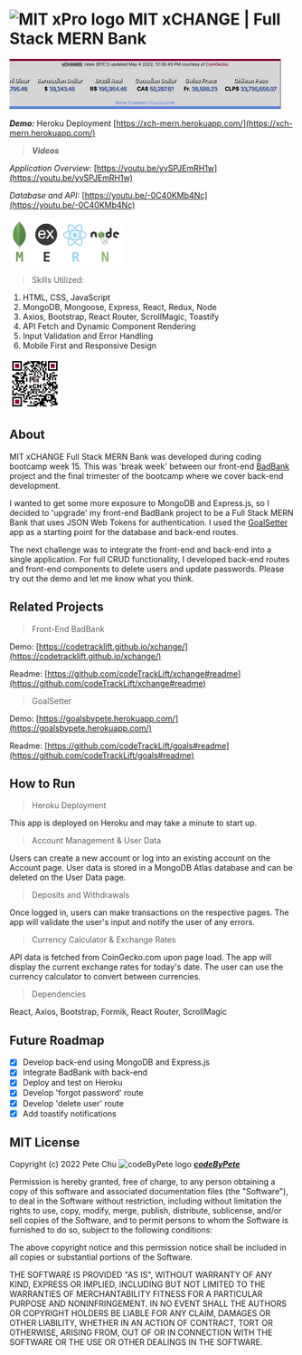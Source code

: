 # <img src='./frontend/public/favicon.ico' alt='MIT xPro logo' width='30'> **MIT xCHANGE** | Full Stack MERN Bank

<img src='./frontend/src/images/giphyStockTicker.gif' alt='MIT xCHANGE custom JavaScript stock ticker animated gif'>

 ***Demo:*** Heroku Deployment [https://xch-mern.herokuapp.com/](https://xch-mern.herokuapp.com/)
 
 >***Videos***

 *Application Overview:* [https://youtu.be/yvSPJEmRH1w](https://youtu.be/yvSPJEmRH1w)

 *Database and API:* [https://youtu.be/-0C40KMb4Nc](https://youtu.be/-0C40KMb4Nc)

<img src='./frontend/src/images/mernStackTrans.png' alt='MongoDB, Express.js, React.js, Node.js MERN Stack' width='200'>
 

 > Skills Utilized:
 <ol>
    <li>HTML, CSS, JavaScript</li>
    <li>MongoDB, Mongoose, Express, React, Redux, Node</li>
    <li>Axios, Bootstrap, React Router, ScrollMagic, Toastify</li>
    <li>API Fetch and Dynamic Component Rendering</li>
    <li>Input Validation and Error Handling</li>
    <li>Mobile First and Responsive Design</li>
 </ol>

 <img src='./frontend/src/images/qr-xchmern.png' alt='MIT xCHANGE MERN Bank QR code' width='90'> 

## About

MIT xCHANGE Full Stack MERN Bank was developed during coding bootcamp week 15. This was 'break week' between our front-end [BadBank](https://codetracklift.github.io/xchange/) project and the final trimester of the bootcamp where we cover back-end development.

I wanted to get some more exposure to MongoDB and Express.js, so I decided to 'upgrade' my front-end BadBank project to be a Full Stack MERN Bank that uses JSON Web Tokens for authentication.  I used the [GoalSetter](https://goalsbypete.herokuapp.com/) app as a starting point for the database and  back-end routes.

The next challenge was to integrate the front-end and back-end into a single application.  For full CRUD functionality, I  developed back-end routes and front-end components to delete users and update passwords.  Please try out the demo and let me know what you think.

## Related Projects

> Front-End BadBank

Demo: [https://codetracklift.github.io/xchange/](https://codetracklift.github.io/xchange/)

Readme: [https://github.com/codeTrackLift/xchange#readme](https://github.com/codeTrackLift/xchange#readme)

> GoalSetter

Demo: [https://goalsbypete.herokuapp.com/](https://goalsbypete.herokuapp.com/)

Readme: [https://github.com/codeTrackLift/goals#readme](https://github.com/codeTrackLift/goals#readme)

## How to Run

> Heroku Deployment

This app is deployed on Heroku and may take a minute to start up.

> Account Management & User Data

Users can create a new account or log into an existing account on the Account page. User data is stored in a MongoDB Atlas database and can be deleted on the User Data page.

> Deposits and Withdrawals

Once logged in, users can make transactions on the respective pages. The app will validate the user's input and notify the user of any errors.

> Currency Calculator & Exchange Rates

API data is fetched from CoinGecko.com upon page load. The app will display the current exchange rates for today's date. The user can use the currency calculator to convert between currencies.

> Dependencies

React, Axios, Bootstrap, Formik, React Router, ScrollMagic

## Future Roadmap

- [x] Develop back-end using MongoDB and Express.js
- [x] Integrate BadBank with back-end
- [x] Deploy and test on Heroku
- [x] Develop 'forgot password' route
- [x] Develop 'delete user' route
- [x] Add toastify notifications

## MIT License

Copyright (c) 2022 Pete Chu <img src='https://codetracklift.github.io/codeTrackLift/logos/giphyPharma2Code.gif' alt='codeByPete logo' width='25'> ***[codeByPete](https://www.codebypete.com/)***

Permission is hereby granted, free of charge, to any person obtaining a copy of this software and associated documentation files (the "Software"), to deal in the Software without restriction, including without limitation the rights to use, copy, modify, merge, publish, distribute, sublicense, and/or sell copies of the Software, and to permit persons to whom the Software is furnished to do so, subject to the following conditions:

The above copyright notice and this permission notice shall be included in all copies or substantial portions of the Software.

THE SOFTWARE IS PROVIDED "AS IS", WITHOUT WARRANTY OF ANY KIND, EXPRESS OR IMPLIED, INCLUDING BUT NOT LIMITED TO THE WARRANTIES OF MERCHANTABILITY FITNESS FOR A PARTICULAR PURPOSE AND NONINFRINGEMENT. IN NO EVENT SHALL THE AUTHORS OR COPYRIGHT HOLDERS BE LIABLE FOR ANY CLAIM, DAMAGES OR OTHER LIABILITY, WHETHER IN AN ACTION OF CONTRACT, TORT OR OTHERWISE, ARISING FROM, OUT OF OR IN CONNECTION WITH THE SOFTWARE OR THE USE OR OTHER DEALINGS IN THE SOFTWARE.